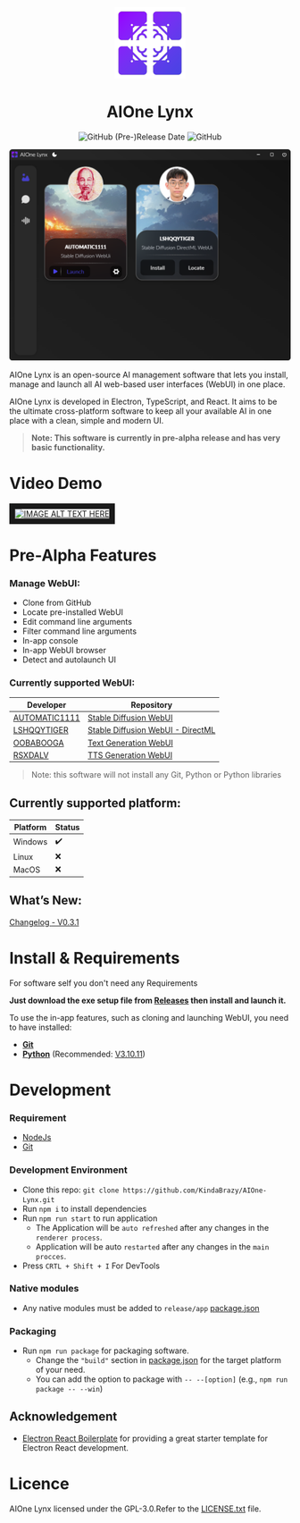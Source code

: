 <div align='center'>
<img src='Preview/AppIcon.png' alt='Application icon'/>
 <h1>AIOne Lynx</h1>

![GitHub (Pre-)Release Date](https://img.shields.io/github/release-date-pre/KindaBrazy/AIOne-Lynx)
![GitHub](https://img.shields.io/github/license/KindaBrazy/AIOne-Lynx)


</div>

<div align='center'>
<picture>
 <source media="(prefers-color-scheme: dark)" srcset="Preview/Screenshot_Dark_V0.3.1-pre-alpha.png" width='777'>
 <source media="(prefers-color-scheme: light)" srcset="Preview/Screenshot_Light_V0.3.1-pre-alpha.png" width='777'>
 <img alt="AIOne Lynx Screenshot" src="Preview/Screenshot_Dark_V0.3.1-pre-alpha.png" width='777'>
</picture>
</div>

AIOne Lynx is an open-source AI management software that lets you install, manage and launch all AI web-based user
interfaces (WebUI) in one place.

AIOne Lynx is developed in Electron, TypeScript, and React. It aims to be the ultimate cross-platform software to keep
all your available AI in one place with a clean, simple and modern UI.

> **Note: This software is currently in pre-alpha release and has very basic functionality.**

# Video Demo

<a href="https://youtu.be/HYYf8YtsBqA" target="_blank"><img src="http://img.youtube.com/vi/HYYf8YtsBqA/0.jpg"
alt="IMAGE ALT TEXT HERE" width="240" height="180" border="10" /></a>

# Pre-Alpha Features

### Manage WebUI:

- Clone from GitHub
- Locate pre-installed WebUI
- Edit command line arguments
- Filter command line arguments
- In-app console
- In-app WebUI browser
- Detect and autolaunch UI

### Currently supported WebUI:

| Developer                                         | Repository                                                                                          |
|---------------------------------------------------|-----------------------------------------------------------------------------------------------------|
| [AUTOMATIC1111](https://github.com/AUTOMATIC1111) | [Stable Diffusion WebUI](https://github.com/AUTOMATIC1111/stable-diffusion-webui)                   |
| [LSHQQYTIGER](https://github.com/lshqqytiger)     | [Stable Diffusion WebUI - DirectML](https://github.com/lshqqytiger/stable-diffusion-webui-directml) |
| [OOBABOOGA](https://github.com/oobabooga)         | [Text Generation WebUI](https://github.com/oobabooga/text-generation-webui)                         |
| [RSXDALV](https://github.com/rsxdalv)             | [TTS Generation WebUI](https://github.com/rsxdalv/tts-generation-webui)                             |

> Note: this software will not install any Git, Python or Python libraries

## Currently supported platform:

| Platform | Status |
|----------|--------|
| Windows  | ✔️     |
| Linux    | ❌      |
| MacOS    | ❌      |

## What’s New:

[Changelog - V0.3.1](CHANGELOG.md#v031)

# Install & Requirements

For software self you don't need any Requirements

**Just download the exe setup file from [Releases](https://github.com/KindaBrazy/AIOne-Lynx/releases) then install and
launch it.**

To use the in-app features, such as cloning and launching WebUI, you need to have installed:

- **[Git](https://git-scm.com/downloads)**
- **[Python](https://www.python.org/downloads)** (Recommended: [V3.10.11](https://www.python.org/downloads/release/python-31011/))

# Development

### Requirement

- [NodeJs](https://nodejs.org/en/download)
- [Git](https://git-scm.com/downloads)

### Development Environment

- Clone this repo: `git clone https://github.com/KindaBrazy/AIOne-Lynx.git`
- Run `npm i` to install dependencies
- Run `npm run start` to run application
    - The Application will be `auto refreshed` after any changes in the `renderer process`.
    - Application will be auto `restarted` after any changes in the `main procces`.
- Press `CRTL + Shift + I` For DevTools

### Native modules

- Any native modules must be added to `release/app` [package.json](release/app/package.json)

### Packaging

- Run `npm run package` for packaging software.
    - Change the `"build"` section in [package.json](package.json) for the target platform of your need.
    - You can add the option to package with `-- --[option]` (e.g., `npm run package -- --win`)

## Acknowledgement

- [Electron React Boilerplate](https://github.com/electron-react-boilerplate/electron-react-boilerplate) for providing a
  great starter template for Electron React development.

# Licence

AIOne Lynx licensed under the GPL-3.0.Refer to the [LICENSE.txt](LICENSE.txt) file.